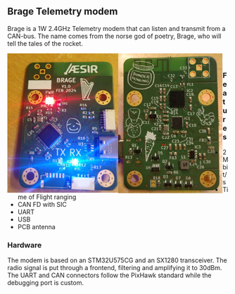 ## Brage Telemetry modem
Brage is a 1W 2.4GHz Telemetry modem that can listen and transmit from a CAN-bus. The name comes from the norse god of poetry, Brage, who will tell the tales of the rocket.


<!-- ![](docs/front.jpg)
![](docs/back.jpg) -->
<a href="url"><img src="docs/front.jpg" align="left" width="50%" ></a>
<a href="url"><img src="docs/back.jpg" align="left" width="47.1%" ></a>

<br>

### Features
* 2Mbit/s
* Time of Flight ranging
* CAN FD with SIC
* UART
* USB
* PCB antenna

### Hardware
The modem is based on an STM32U575CG and an SX1280 transceiver. The radio signal is put through a frontend, filtering and amplifying it to 30dBm. The UART and CAN connectors follow the PixHawk standard while the debugging port is custom.